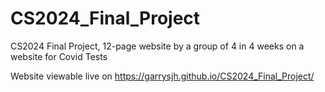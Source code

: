 # CS2024_Final_Project
CS2024 Final Project, 12-page website by a group of 4 in 4 weeks on a website for Covid Tests

Website viewable live on https://garrysjh.github.io/CS2024_Final_Project/
